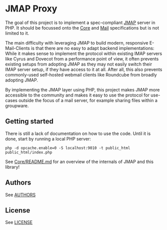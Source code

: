 # JMAP Proxy

The goal of this project is to implement a spec-compliant [JMAP](https://jmap.io/) server in PHP. It should be focussed onto the [Core](https://tools.ietf.org/html/rfc8620) and [Mail](https://tools.ietf.org/html/rfc8621) specifications but is not limited to it.

The main difficulty with leveraging JMAP to build modern, responsive E-Mail-Clients is that there are no easy to adapt backend implementations: While it makes sense to implement the protocol within existing IMAP servers like Cyrus and Dovecot from a performance point of view, it often prevents existing setups from adopting JMAP as they may not easily switch their IMAP server setup, if they have access to it at all. After all, this also prevents commonly-used self-hosted webmail clients like Roundcube from broadly adopting JMAP.

By implementing the JMAP layer using PHP, this project makes JMAP more accessible to the community and makes it easy to use the protocol for use-cases outside the focus of a mail server, for example sharing files within a groupware.

## Getting started

There is still a lack of documentation on how to use the code. Until it is done, start by running a local PHP server:

```
php -d opcache.enable=0 -S localhost:9010 -t public_html public_html/index.php
```

See [Core/README.md](src/Core/README.md) for an overview of the internals of JMAP and this library!

## Authors

See [AUTHORS](AUTHORS)

## License

See [LICENSE](LICENSE)
